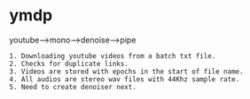 # ymdp
youtube-->mono-->denoise-->pipe

	1. Downloading youtube videos from a batch txt file.
	2. Checks for duplicate links. 
	3. Videos are stored with epochs in the start of file name.
	4. All audios are stereo wav files with 44Khz sample rate.
	5. Need to create denoiser next.
